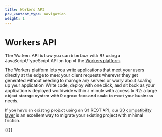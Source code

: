 ```yaml
---
title: Workers API
pcx_content_type: navigation
weight: 1
---
```


# Workers API

The Workers API is how you can interface with R2 using a JavaScript/TypeScript API on top of the
[Workers platform](https://workers.cloudflare.com/).

The Workers platform lets you write applications that meet your users directly at the edge to meet
your client requests wherever they get generated without needing to manage any servers or worry
about scaling up your application. Write code, deploy with one click, and sit back as your application
is deployed worldwide within a minute with access to R2: a large object storage system with 0 egress
fees and scale to meet your business needs.

If you have an existing project using an S3 REST API, our [S3 compatibility layer](/r2/data-access/s3-api)
is an excellent way to migrate your existing project with minimal friction.

{{<directory-listing>}}